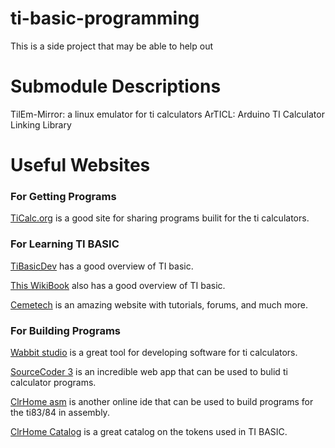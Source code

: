 # ti-basic-programming
This is a side project that may be able to help out

# Submodule Descriptions
TilEm-Mirror: a linux emulator for ti calculators
ArTICL: Arduino TI Calculator Linking Library

# Useful Websites
### For Getting Programs
[TiCalc.org](http://www.ticalc.org/) is a good site for sharing programs builit for the ti calculators.

### For Learning TI BASIC
[TiBasicDev](http://tibasicdev.wikidot.com/home) has a good overview of TI basic.

[This WikiBook](https://en.wikibooks.org/wiki/TI-Basic_Z80_Programming) also has a good overview of TI basic.

[Cemetech](https://www.cemetech.net/learn/) is an amazing website with tutorials, forums, and much more.

### For Building Programs

[Wabbit studio](https://wabbit.codeplex.com/) is a great tool for developing software for ti calculators.

[SourceCoder 3](https://www.cemetech.net/sc/) is an incredible web app that can be used to bulid ti calculator programs.

[ClrHome asm](http://clrhome.org/asm/) is another online ide that can be used to build programs for the ti83/84 in assembly.

[ClrHome Catalog](http://clrhome.org/catalog/) is a great catalog on the tokens used in TI BASIC.

